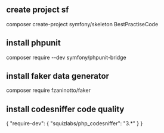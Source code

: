 

## create project sf
composer create-project symfony/skeleton BestPractiseCode

## install phpunit
composer require --dev symfony/phpunit-bridge


## install faker data generator
composer require fzaninotto/faker


## install codesniffer code quality

{
    "require-dev": {
        "squizlabs/php_codesniffer": "3.*"
    }
}
